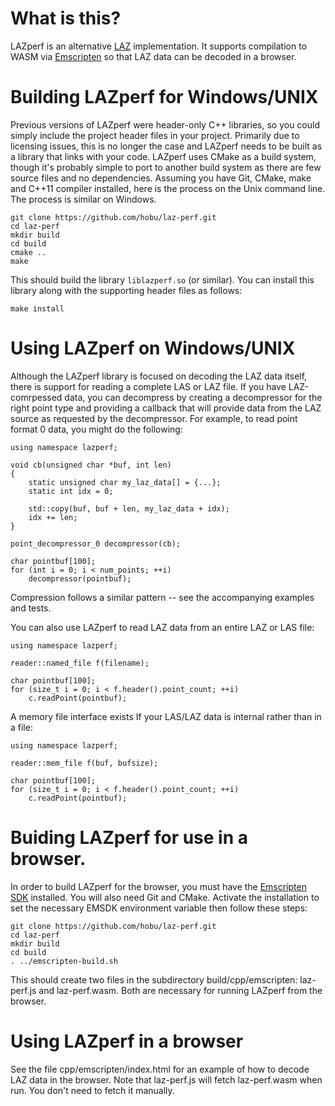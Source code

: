
# What is this?

LAZperf is an alternative [LAZ](http://laszip.org) implementation. It supports compilation
to WASM via [Emscripten](https://emscripten.org/) so that LAZ data can be decoded in a browser.

# Building LAZperf for Windows/UNIX

Previous versions of LAZperf were header-only C++ libraries, so you could simply include the
project header files in your project. Primarily due to licensing issues, this is no longer the
case and LAZperf needs to be built as a library that links with your code. LAZperf uses
CMake as a build system, though it's probably simple to port to another build system as there
are few source files and no dependencies. Assuming you have Git, CMake, make and C++11 compiler
installed, here is the
process on the Unix command line. The process is similar on Windows.

    git clone https://github.com/hobu/laz-perf.git
    cd laz-perf
    mkdir build
    cd build
    cmake ..
    make

This should build the library `liblazperf.so` (or similar). You can install this library along
with the supporting header files as follows:

    make install

# Using LAZperf on Windows/UNIX

Although the LAZperf library is focused on decoding the LAZ data itself, there is support
for reading a complete LAS or LAZ file. If you have LAZ-comrpessed data, you can decompress
by creating a decompressor for the right point type and providing a callback that will
provide data from the LAZ source as requested by the decompressor. For example, to read
point format 0 data, you might do the following:

    using namespace lazperf;

    void cb(unsigned char *buf, int len)
    {
        static unsigned char my_laz_data[] = {...};
        static int idx = 0;

        std::copy(buf, buf + len, my_laz_data + idx);
        idx += len;
    }

    point_decompressor_0 decompressor(cb);

    char pointbuf[100];
    for (int i = 0; i < num_points; ++i)
        decompressor(pointbuf);

Compression follows a similar pattern -- see the accompanying examples and tests.

You can also use LAZperf to read LAZ data from an entire LAZ or LAS file:

    using namespace lazperf;

    reader::named_file f(filename);

    char pointbuf[100];
    for (size_t i = 0; i < f.header().point_count; ++i)
        c.readPoint(pointbuf);

A memory file interface exists If your LAS/LAZ data is internal rather than in a file:

    using namespace lazperf;

    reader::mem_file f(buf, bufsize);

    char pointbuf[100];
    for (size_t i = 0; i < f.header().point_count; ++i)
        c.readPoint(pointbuf);


# Buiding LAZperf for use in a browser.

In order to build LAZperf for the browser, you must have the
[Emscripten SDK](https://emscripten.org/docs/getting_started/downloads.html) installed.
You will also need Git and CMake.
Activate the installation to set the necessary EMSDK environment variable then follow
these steps:

    git clone https://github.com/hobu/laz-perf.git
    cd laz-perf
    mkdir build
    cd build
    . ../emscripten-build.sh

This should create two files in the subdirectory build/cpp/emscripten: laz-perf.js and
laz-perf.wasm. Both are necessary for running LAZperf from the browser.

# Using LAZperf in a browser

See the file cpp/emscripten/index.html for an example of how to decode LAZ data in
the browser. Note that laz-perf.js will fetch laz-perf.wasm when run. You don't need
to fetch it manually.

